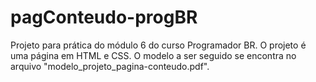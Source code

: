# pagConteudo-progBR

Projeto para prática do módulo 6 do curso Programador BR. O projeto é uma página em HTML e CSS. O modelo a ser seguido se encontra no arquivo "modelo_projeto_pagina-conteudo.pdf".